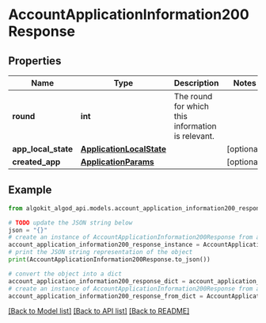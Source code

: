 # AccountApplicationInformation200Response


## Properties

Name | Type | Description | Notes
------------ | ------------- | ------------- | -------------
**round** | **int** | The round for which this information is relevant. | 
**app_local_state** | [**ApplicationLocalState**](ApplicationLocalState.md) |  | [optional] 
**created_app** | [**ApplicationParams**](ApplicationParams.md) |  | [optional] 

## Example

```python
from algokit_algod_api.models.account_application_information200_response import AccountApplicationInformation200Response

# TODO update the JSON string below
json = "{}"
# create an instance of AccountApplicationInformation200Response from a JSON string
account_application_information200_response_instance = AccountApplicationInformation200Response.from_json(json)
# print the JSON string representation of the object
print(AccountApplicationInformation200Response.to_json())

# convert the object into a dict
account_application_information200_response_dict = account_application_information200_response_instance.to_dict()
# create an instance of AccountApplicationInformation200Response from a dict
account_application_information200_response_from_dict = AccountApplicationInformation200Response.from_dict(account_application_information200_response_dict)
```
[[Back to Model list]](../README.md#documentation-for-models) [[Back to API list]](../README.md#documentation-for-api-endpoints) [[Back to README]](../README.md)


